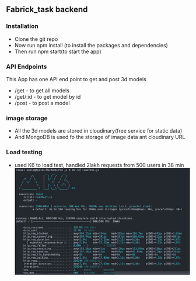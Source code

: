 ## Fabrick_task backend

### Installation
- Clone the git repo 
- Now run npm install (to install the packages and dependencies)
- Then run npm start(to start the app)

### API Endpoints

This App has one API end point to get and post 3d models

- /get     - to get all models
- /get/:id - to get model by id
- /post    - to post a model

### image storage
- All the 3d models are stored in cloudinary(free service for static data)
- And MongoDB is used fo the storage of image data ant cloudinary URL

### Load testing 
- used K6 to load test, handled 2lakh requests from 500 users in 38 min
![Alt text](./test/test.png)